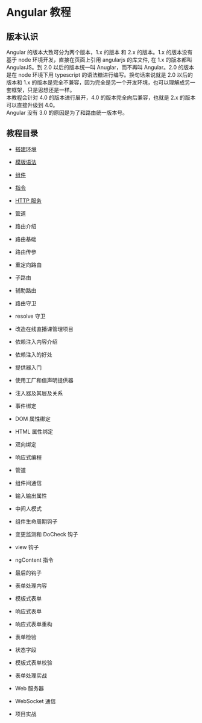 # Angular 教程  
## 版本认识  
Angular 的版本大致可分为两个版本，1.x 的版本 和 2.x 的版本。1.x 的版本没有基于 node 环境开发，直接在页面上引用 angularjs 的库文件, 在 1.x 的版本都叫 AngularJS。到 2.0 以后的版本统一叫 Anuglar，而不再叫 Angular。2.0 的版本是在 node 环境下用 typescript 的语法糖进行编写。换句话来说就是 2.0 以后的版本和 1.x 的版本是完全不兼容，因为完全是另一个开发环境，也可以理解成另一套框架，只是思想还是一样。   
本教程会针对 4.0 的版本进行展开，4.0 的版本完全向后兼容，也就是 2.x 的版本可以直接升级到 4.0。  
Angular 没有 3.0 的原因是为了和路由统一版本号。

## 教程目录
- [搭建环境](https://github.com/dk-lan/angularjs-course/tree/master/Angular4/Environment)
- [模版语法](https://github.com/dk-lan/angularjs-course/tree/master/Angular4/TemplateSyntax)
- [组件](https://github.com/dk-lan/angularjs-course/tree/master/Angular4/Component)
- [指令](https://github.com/dk-lan/angularjs-course/tree/master/Angular4/Directive)
- [HTTP 服务](https://github.com/dk-lan/angularjs-course/tree/master/Angular4/HTTP)
- [管道](https://github.com/dk-lan/angularjs-course/tree/master/Angular4/Pipes)

- 路由介绍
- 路由基础
- 路由传参
- 重定向路由
- 子路由
- 辅助路由
- 路由守卫
- resolve 守卫
- 改造在线直播课管理项目
- 依赖注入内容介绍
- 依赖注入的好处
- 提供器入门
- 使用工厂和值声明提供器
- 注入器及其层及关系
- 事件绑定
- DOM 属性绑定
- HTML 属性绑定
- 双向绑定
- 响应式编程
- 管道
- 组件间通信
- 输入输出属性
- 中间人模式
- 组件生命周期钩子
- 变更监测和 DoCheck 钩子
- view 钩子
- ngContent 指令
- 最后的钩子
- 表单处理内容
- 模板式表单
- 响应式表单
- 响应式表单重构
- 表单检验
- 状态字段
- 模板式表单校验
- 表单处理实战
- Web 服务器

- WebSocket 通信
- 项目实战